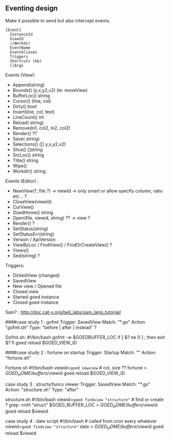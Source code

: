 ## Eventing design

Make it possible to send but also intercept events.

    [Event]
      InstanceId
      ViewId
      //Workdir
      EventName
      EventAliases
      Triggers
      Shortcuts (kb)
      []Args
      
Events (View):
  - Append(string)
  - Bounds() (y,x,y2,x2)  (ie: moveView)
  - BufferLoc() string
  - Cursor() (line, col)
  - Dirty() bool
  - Insert(line, col, text)
  - LineCount() int
  - Reload(<newpath> string)
  - Remove(ln1, col2, ln2, col2)
  - Render() ?? 
  - Save(<newloc> string)
  - Selections() ([] y,x,y2,x2)
  - Slice() []string
  - SrcLoc() string
  - Title() string 
  - Wipe()
  - Workdir() string
    
Events (Editor) :
  - NewView(<col>?, file ?) -> viewId -> only smart or allow specify column, ratio etc .. ?
  - CloseView(viewId)
  - CurView()
  - GoedHome() string
  - Open(file, viewid, string) ?? -> view ?
  - Render() ?
  - SetStatus(string)
  - SetStatusErr(string)
  - Version / ApiVersion
  - ViewByLoc / FindView() / FindOrCreateView() ?
  - Views()
  - Sed(string) ?

Triggers:
  - DirtiedView (changed)
  - SavedView
  - New view / Opened file
  - Closed view
  - Started goed instance
  - Closed goed instance
  
Sam? : http://doc.cat-v.org/bell_labs/sam_lang_tutorial/   

####case study 1 : gofmt
    Trigger: SavedView
    Match: "*.go"
    Action: "gofmt.sh"
    Type: "before | after | instead" ?

Gofmt.sh:
    #!/bin/bash
    gofmt -w $GOEDBUFFER_LOC
    if [ $? ne 0 ] ; then
      exit $?
    fi
    goed reload $GOED_VIEW_ID

####case study 2 : fortune on startup
    Trigger: Startup
    Match: ""
    Action: "fortune.sh"

Fortune.sh
    #!/bin/bash
    viewid=`goed newview` # col, size ??
    fortune > $GOED_HOME/buffers/$viewid
    goed reload $GOED_VIEW_ID
    
case study 3 : structs/funcs viewer
    Trigger: SavedView
    Match: "*.go"
    Action: "structure.sh"
    Type: "after"

structure.sh
    #!/bin/bash
    viewid=`goed findview "structure"` # find or create ?
    grep -rniH "struct" $GOED_BUFFER_LOC > $GOED_HOME/buffers/$viewid
    goed reload $viewid
    
case study 4 : date script
    #!/bin/bash 
    # called from cron every whatever
    viewid=`goed findview "structure"`
    date > $GOED_HOME/buffers/$viewid
    goed reload $viewid 